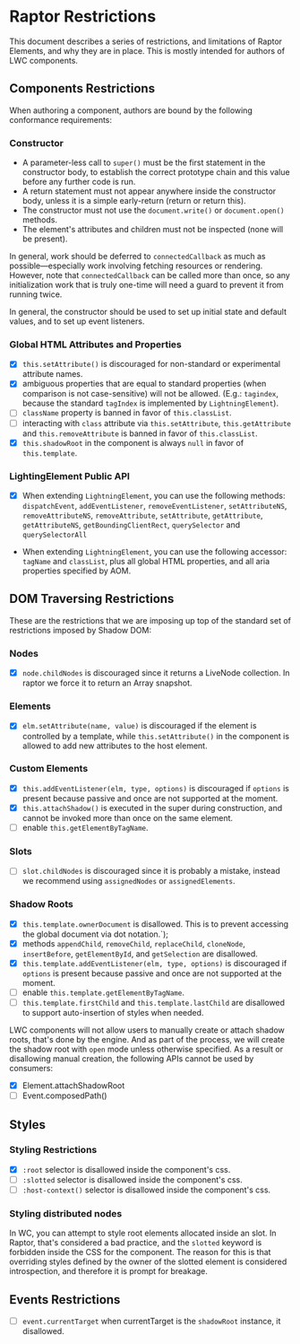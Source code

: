  # Raptor Restrictions

This document describes a series of restrictions, and limitations of Raptor Elements, and why they are in place. This is mostly intended for authors of LWC components.

## Components Restrictions

When authoring a component, authors are bound by the following conformance requirements:

### Constructor

* A parameter-less call to `super()` must be the first statement in the constructor body, to establish the correct prototype chain and this value before any further code is run.
* A return statement must not appear anywhere inside the constructor body, unless it is a simple early-return (return or return this).
* The constructor must not use the `document.write()` or `document.open()` methods.
* The element's attributes and children must not be inspected (none will be present).

In general, work should be deferred to `connectedCallback` as much as possible—especially work involving fetching resources or rendering. However, note that `connectedCallback` can be called more than once, so any initialization work that is truly one-time will need a guard to prevent it from running twice.

In general, the constructor should be used to set up initial state and default values, and to set up event listeners.

### Global HTML Attributes and Properties

* [x] `this.setAttribute()` is discouraged for non-standard or experimental attribute names.
* [x] ambiguous properties that are equal to standard properties (when comparison is not case-sensitive) will not be allowed. (E.g.: `tagindex`, because the standard `tagIndex` is implemented by `LightningElement`).
* [ ] `className` property is banned in favor of `this.classList`.
* [ ] interacting with `class` attribute via `this.setAttribute`, `this.getAttribute` and `this.removeAttribute` is banned in favor of `this.classList`.
* [x] `this.shadowRoot` in the component is always `null` in favor of `this.template`.

### LightingElement Public API

* [x] When extending `LightningElement`, you can use the following methods: `dispatchEvent`, `addEventListener`, `removeEventListener`, `setAttributeNS`, `removeAttributeNS`, `removeAttribute`, `setAttribute`, `getAttribute`, `getAttributeNS`, `getBoundingClientRect`, `querySelector` and `querySelectorAll`
* When extending `LightningElement`, you can use the following accessor: `tagName` and `classList`, plus all global HTML properties, and all aria properties specified by AOM.

## DOM Traversing Restrictions

These are the restrictions that we are imposing up top of the standard set of restrictions imposed by Shadow DOM:

### Nodes

* [x] `node.childNodes` is discouraged since it returns a LiveNode collection. In raptor we force it to return an Array snapshot.

### Elements

* [x] `elm.setAttribute(name, value)` is discouraged if the element is controlled by a template, while `this.setAttribute()` in the component is allowed to add new attributes to the host element.

### Custom Elements

* [x] `this.addEventListener(elm, type, options)` is discouraged if `options` is present because passive and once are not supported at the moment.
* [x] `this.attachShadow()` is executed in the super during construction, and cannot be invoked more than once on the same element.
* [ ] enable `this.getElementByTagName`.

### Slots

* [ ] `slot.childNodes` is discouraged since it is probably a mistake, instead we recommend using `assignedNodes` or `assignedElements`.

### Shadow Roots

* [x] `this.template.ownerDocument` is disallowed. This is to prevent accessing the global document via dot notation.`);
* [x] methods `appendChild`, `removeChild`, `replaceChild`, `cloneNode`, `insertBefore`, `getElementById`, and `getSelection` are disallowed.
* [x] `this.template.addEventListener(elm, type, options)` is discouraged if `options` is present because passive and once are not supported at the moment.
* [ ] enable `this.template.getElementByTagName`.
* [ ] `this.template.firstChild` and `this.template.lastChild` are disallowed to support auto-insertion of styles when needed.

LWC components will not allow users to manually create or attach shadow roots, that's done by the engine. And as part of the process, we will create the shadow root with `open` mode unless otherwise specified. As a result or disallowing manual creation, the following APIs cannot be used by consumers:

 * [x] Element.attachShadowRoot
 * [ ] Event.composedPath()

## Styles

### Styling Restrictions

* [x] `:root` selector is disallowed inside the component's css.
* [ ] `:slotted` selector is disallowed inside the component's css.
* [ ] `:host-context()` selector is disallowed inside the component's css.

### Styling distributed nodes

In WC, you can attempt to style root elements allocated inside an slot. In Raptor, that's considered a bad practice, and the `slotted` keyword is forbidden inside the CSS for the component. The reason for this is that overriding styles defined by the owner of the slotted element is considered introspection, and therefore it is prompt for breakage.

## Events Restrictions

* [ ] `event.currentTarget` when currentTarget is the `shadowRoot` instance, it disallowed.
